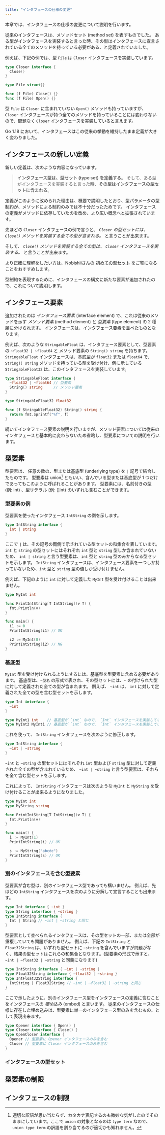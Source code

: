 ```yaml
---
title: "インタフェースの仕様の変更"
---
```


本章では、インタフェースの仕様の変更について説明を行います。

従来のインタフェースは、メソッドセット (method set) を表すものでした。
ある型がインタフェースを実装すると言った時、その型はインタフェースに宣言されている全てのメソッドを持っている必要がある、と定義されていました。

例えば、下記の例では、型 `File` は `Closer` インタフェースを実装しています。

```go
type Closer interface {
  Close()
}

type File struct{}

func (f File) Close() {}
func (f File) Open() {}
```

型 `File` は `Closer` に含まれていない `Open()` メソッドも持っていますが、 `Closer` インタフェースが持つ全てのメソッドを持っていることには変わりないので、問題なく `Closer` インタフェースを実装していると言えます。

Go 1.18 において、インタフェースはこの従来の挙動を維持したまま定義が大きく変わりました。

## インタフェースの新しい定義

新しい定義は、次のような内容になっています。

> **インタフェース型は、型セット (type set) を定義する**。
> そして、ある型がインタフェースを実装すると言った時、**その型はインタフェースの型セットに含まれる**。

定義がこのように改められた理由は、概要で説明したとおり、型パラメータの型制約が、メソッドによる制約のみでは不十分だったためです。
インタフェースの定義がメソッドに依存していたのを改め、より広い概念へと拡張されています。

先ほどの `Closer` インタフェースの例で言うと、
*`Closer` の型セットには、 `Close()` メソッドを実装する全ての型が含まれる。*
と言うことが出来ます。

そして、
*`Close()` メソッドを実装する全ての型は、 `Closer` インタフェースを実装する。*
と言うことが出来ます。

より正確に理解をしたい方は、Nobishiiさんの [初めての型セット](https://speakerdeck.com/nobishino/introduction-to-type-sets) をご覧になることをおすすめします。

型制約を表現するために、インタフェースの構文に新たな要素が追加されたので、これについて説明します。

## インタフェース要素

追加されたのは *インタフェース要素* (interface element) で、これは従来のメソッドを示す *メソッド要素* (method element) と *型要素* (type element) の 2 種類に分けられます。
インタフェースは、インタフェース要素を並べたものとなります。

例えば、次のような `StringableFloat` は、インタフェース要素として、型要素の `~float32 | ~float64` と メソッド要素の `String() string` を持ちます。
`StringableFloat` インタフェースは、基底型が `float32` または `float64` で、 `String() string` メソッドを持っている型を受け付け、例に示している `StringableFloat32` は、このインタフェースを実装しています。

```go
type StringableFloat interface {
  ~float32 | ~float64 // 型要素
  String() string     // メソッド要素
}

type StringableFloat32 float32

func (f StringableFloat32) String() string {
  return fmt.Sprintf("%f", f)
}
```

続いてインタフェース要素の説明を行いますが、メソッド要素については従来のインタフェースと基本的に変わらないため省略し、型要素についての説明を行います。

## 型要素

型要素は、 任意の数の、型または基底型 (underlying type) を `|` 記号で結合したものです。
型要素は union[^1] ともいい、含んでいる型または基底型が 1 つだけであってもこのように呼ばれることがあります。
型要素には、名前付きの型 (例: int) 、型リテラル (例: []int) のいずれも含むことができます。

### 型要素の例

型要素を使ったインタフェース `IntString` の例を示します。

```go
type IntString interface {
  int | string
}
```

ここで `|` は、その記号の両側で示されている型セットの和集合を表しています。
`int` と `string` の型セットにはそれぞれ `int` 型と `string` 型しか含まれていないため、
`int | string` と言う型要素は、`int` 型と `string` 型のみからなる型セットを示します。
`IntString` インタフェースは、インタフェース要素を一つしか持っていないため、`int` 型と `string` 型の値しか受け付けません。

例えば、下記のように `int` に対して定義した `MyInt` 型を受け付けることは出来ません。

```go
type MyInt int

func PrintIntString[T IntString](v T) {
  fmt.Println(v)
}

func main() {
  i1 := 0
  PrintIntString(i1) // OK

  i2 := MyInt(0)
  PrintIntString(i2) // NG
}
```

### 基底型

`MyInt` 型を受け付けられるようにするには、基底型を型要素に含める必要があります。
基底型は、`~型名` の形式で表され、その型セットには、`~` の付けられた型に対して定義された全ての型が含まれます。
例えば、 `~int` は、 `int` に対して定義された全ての型を含む型セットを示します。

```go
type Int interface {
  ~int
}

type MyInt1 int    // 基底型が `int` なので、 `Int` インタフェースを実装している
type MyInt2 MyInt1 // 基底型が `int` なので、 `Int` インタフェースを実装している
```

これを使って、 `IntString` インタフェースを次のように修正します。

```go
type IntString interface {
  ~int | ~string
}
```

`~int` と `~string` の型セットにはそれぞれ `int` 型および `string` 型に対して定義された全ての型が含まれているため、
`~int | ~string` と言う型要素は、それらを全て含む型セットを示します。

これによって、 `IntString` インタフェースは次のような `MyInt` と `MyString` を受け付けることが出来るようになりました。

```go
type MyInt int
type MyString string

func PrintIntString[T IntString](v T) {
  fmt.Println(v)
}

func main() {
  i := MyInt(1)
  PrintIntString(i) // OK

  s := MyString("abcde")
  PrintIntString(s) // OK
}
```

### 別のインタフェースを含む型要素

型要素が含む型は、別のインタフェース型であっても構いません。
例えば、先ほどの `IntString` インタフェースを次のように分解して宣言することも出来ます。

```go
type Int interface { ~int }
type String interface { ~string }
type IntString interface {
  Int | String // ~int | ~string と同じ
}
```

型要素として並べられるインタフェースは、その型セットの一部、または全部が重複していても問題がありません。
例えば、下記の `IntString` と `Float32String` は、いずれも型セットに `~string` を含んでいますが問題がなく、結果の型セットはこれらの和集合となります。(型要素の形式で示すと、 `~int | ~float32 | ~string` と同義になります)

```go
type IntString interface { ~int | ~string }
type Float32String interface { ~float32 | ~string }
type IntFloat32String interface {
  IntString | Float32String // ~int | ~float32 | ~string と同じ
}
```

ここで示したように、別のインタフェース型をインタフェースの定義に含むことをインタフェースの *埋め込み* (embed) と言います。
従来のインタフェースの仕様に存在した埋め込みは、型要素に単一のインタフェース型のみを含むもの、として表現出来ます。

```go
type Opener interface { Open() }
type Closer interface { Close() }
type OpenCloser interface {
  Opener // 型要素に Opener インタフェースのみを含む
  Closer // 型要素に Closer インタフェースのみを含む
}
```

### インタフェースの型セット

## 型要素の制限

## インタフェースの制限

[^1]: 適切な訳語が思い当たらず、カタカナ表記するのも微妙な気がしたのでそのままにしています。ここで `union` の対象となるのは `type term` なので、 `union type term` の訳語を割り当てるのが適切かも知れません。


